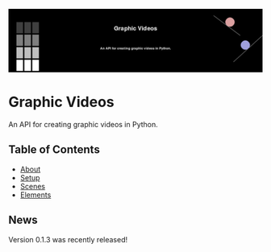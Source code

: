 ![logo](https://raw.githubusercontent.com/medilocus/graphic_videos/main/images/banner.jpg)

# Graphic Videos

An API for creating graphic videos in Python.

## Table of Contents

* [About][about]
* [Setup][setup]
* [Scenes][scenes]
* [Elements][elements]

## News

Version 0.1.3 was recently released!

[setup]: https://medilocus.github.io/graphic_videos/setup
[about]: https://medilocus.github.io/graphic_videos/about
[scenes]: https://medilocus.github.io/graphic_videos/scene
[elements]: https://medilocus.github.io/graphic_videos/elements
